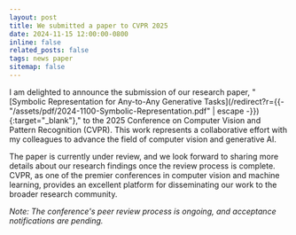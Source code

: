 ```yaml
---
layout: post
title: We submitted a paper to CVPR 2025
date: 2024-11-15 12:00:00-0800
inline: false
related_posts: false
tags: news paper
sitemap: false
---
```


I am delighted to announce the submission of our research paper, "[Symbolic Representation for Any-to-Any Generative Tasks](/redirect?r={{- "/assets/pdf/2024-1100-Symbolic-Representation.pdf" | escape -}}){:target="_blank"}," to the 2025 Conference on Computer Vision and Pattern Recognition (CVPR). This work represents a collaborative effort with my colleagues to advance the field of computer vision and generative AI.

The paper is currently under review, and we look forward to sharing more details about our research findings once the review process is complete. CVPR, as one of the premier conferences in computer vision and machine learning, provides an excellent platform for disseminating our work to the broader research community.

*Note: The conference's peer review process is ongoing, and acceptance notifications are pending.*